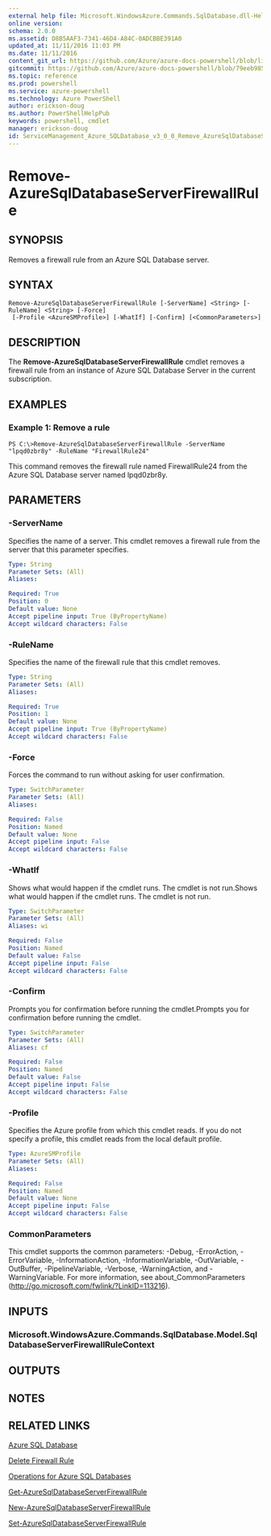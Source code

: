 ```yaml
---
external help file: Microsoft.WindowsAzure.Commands.SqlDatabase.dll-Help.xml
online version: 
schema: 2.0.0
ms.assetid: D8B5AAF3-7341-46D4-A84C-0ADCBBE391A0
updated_at: 11/11/2016 11:03 PM
ms.date: 11/11/2016
content_git_url: https://github.com/Azure/azure-docs-powershell/blob/live/azureps-cmdlets-docs/ServiceManagement/Azure.SQLDatabase/v3.0.0/Remove-AzureSqlDatabaseServerFirewallRule.md
gitcommit: https://github.com/Azure/azure-docs-powershell/blob/79eeb985ea480979357fb4695832a0c3d29a48bf/azureps-cmdlets-docs/ServiceManagement/Azure.SQLDatabase/v3.0.0/Remove-AzureSqlDatabaseServerFirewallRule.md
ms.topic: reference
ms.prod: powershell
ms.service: azure-powershell
ms.technology: Azure PowerShell
author: erickson-doug
ms.author: PowerShellHelpPub
keywords: powershell, cmdlet
manager: erickson-doug
id: ServiceManagement_Azure_SQLDatabase_v3_0_0_Remove_AzureSqlDatabaseServerFirewallRule_md
---
```


# Remove-AzureSqlDatabaseServerFirewallRule

## SYNOPSIS
Removes a firewall rule from an Azure SQL Database server.

## SYNTAX

```
Remove-AzureSqlDatabaseServerFirewallRule [-ServerName] <String> [-RuleName] <String> [-Force]
 [-Profile <AzureSMProfile>] [-WhatIf] [-Confirm] [<CommonParameters>]
```

## DESCRIPTION
The **Remove-AzureSqlDatabaseServerFirewallRule** cmdlet removes a firewall rule from an instance of Azure SQL Database Server in the current subscription.

## EXAMPLES

### Example 1: Remove a rule
```
PS C:\>Remove-AzureSqlDatabaseServerFirewallRule -ServerName "lpqd0zbr8y" -RuleName "FirewallRule24"
```

This command removes the firewall rule named FirewallRule24 from the Azure SQL Database server named lpqd0zbr8y.

## PARAMETERS

### -ServerName
Specifies the name of a server.
This cmdlet removes a firewall rule from the server that this parameter specifies.

```yaml
Type: String
Parameter Sets: (All)
Aliases: 

Required: True
Position: 0
Default value: None
Accept pipeline input: True (ByPropertyName)
Accept wildcard characters: False
```

### -RuleName
Specifies the name of the firewall rule that this cmdlet removes.

```yaml
Type: String
Parameter Sets: (All)
Aliases: 

Required: True
Position: 1
Default value: None
Accept pipeline input: True (ByPropertyName)
Accept wildcard characters: False
```

### -Force
Forces the command to run without asking for user confirmation.

```yaml
Type: SwitchParameter
Parameter Sets: (All)
Aliases: 

Required: False
Position: Named
Default value: None
Accept pipeline input: False
Accept wildcard characters: False
```

### -WhatIf
Shows what would happen if the cmdlet runs.
The cmdlet is not run.Shows what would happen if the cmdlet runs.
The cmdlet is not run.

```yaml
Type: SwitchParameter
Parameter Sets: (All)
Aliases: wi

Required: False
Position: Named
Default value: False
Accept pipeline input: False
Accept wildcard characters: False
```

### -Confirm
Prompts you for confirmation before running the cmdlet.Prompts you for confirmation before running the cmdlet.

```yaml
Type: SwitchParameter
Parameter Sets: (All)
Aliases: cf

Required: False
Position: Named
Default value: False
Accept pipeline input: False
Accept wildcard characters: False
```

### -Profile
Specifies the Azure profile from which this cmdlet reads.
If you do not specify a profile, this cmdlet reads from the local default profile.

```yaml
Type: AzureSMProfile
Parameter Sets: (All)
Aliases: 

Required: False
Position: Named
Default value: None
Accept pipeline input: False
Accept wildcard characters: False
```

### CommonParameters
This cmdlet supports the common parameters: -Debug, -ErrorAction, -ErrorVariable, -InformationAction, -InformationVariable, -OutVariable, -OutBuffer, -PipelineVariable, -Verbose, -WarningAction, and -WarningVariable. For more information, see about_CommonParameters (http://go.microsoft.com/fwlink/?LinkID=113216).

## INPUTS

### Microsoft.WindowsAzure.Commands.SqlDatabase.Model.SqlDatabaseServerFirewallRuleContext

## OUTPUTS

## NOTES

## RELATED LINKS

[Azure SQL Database](https://azure.microsoft.com/en-us/services/sql-database/)

[Delete Firewall Rule](https://msdn.microsoft.com/en-us/library/azure/dn505706.aspx)

[Operations for Azure SQL Databases](https://msdn.microsoft.com/en-us/library/azure/dn505719.aspx)

[Get-AzureSqlDatabaseServerFirewallRule](xref:ServiceManagement/Azure.SQLDatabase/v3.0.0/Get-AzureSqlDatabaseServerFirewallRule.md)

[New-AzureSqlDatabaseServerFirewallRule](xref:ServiceManagement/Azure.SQLDatabase/v3.0.0/New-AzureSqlDatabaseServerFirewallRule.md)

[Set-AzureSqlDatabaseServerFirewallRule](xref:ServiceManagement/Azure.SQLDatabase/v3.0.0/Set-AzureSqlDatabaseServerFirewallRule.md)



